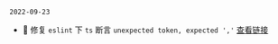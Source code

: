 `2022-09-23`

- 🐛 修复 `eslint` 下 `ts` 断言 `unexpected token, expected ','`  [查看链接](https://blog.csdn.net/weixin_45788691/article/details/125784906)